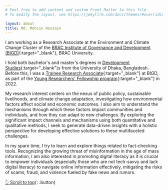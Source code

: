 ```yaml
---
# Feel free to add content and custom Front Matter to this file.
# To modify the layout, see https://jekyllrb.com/docs/themes/#overriding-theme-defaults

layout: about
title: Md. Mohsin Hossain
---
```

<a name="top"></a> I am working as a Research Associate at the Environment and Climate Change Cluster of the [BRAC Institute of Governance and Development (BIGD)](https://bigd.bracu.ac.bd/staffprofile/md-mohsin-hossain/){:target="_blank"}, BRAC University.

I hold both bachelor's and master's degrees in [Development Studies](https://www.du.ac.bd/body/DVS){:target="_blank"}s from the University of Dhaka, Bangladesh.
Before this, I was a [Trainee Research Associate](https://archive.ph/SlMAC){:target="_blank"} at BIGD, as part of the [Young Researchers' Fellowship program](https://sites.google.com/bracu.ac.bd/bigdyrfp/home){:target="_blank"} in 2022.

My research interest centers on the nexus of public policy, sustainable livelihoods, and climate change adaptation, investigating how environmental factors affect social and economic outcomes. I also aim to understand the mechanisms through which these factors impact communities and individuals, and how they can adapt to new challenges. By exploring the significant impact channels and mechanisms using both quantitative and qualitative methods, I seek to generate data-driven insights with a holistic perspective for developing effective solutions to these multifaceted challenges.

In my spare time, I try to learn and explore things related to fact-checking tools. Recognizing the growing threat of misinformation in the age of mass information, I am also interested in promoting digital literacy as it is crucial to empower individuals (especially those who are not tech-savvy and lack digital literacy) to navigate online information effectively, mitigating the risks of scams, fraud, and violence fueled by fake news and rumors.

<p> </p>

[👆 Scroll to top](#top){: .button} 



<!-- [Mohsin](https://ipa-reader.xyz/?text=mohsin&voice=Ewa){:target="_blank"} 
-->